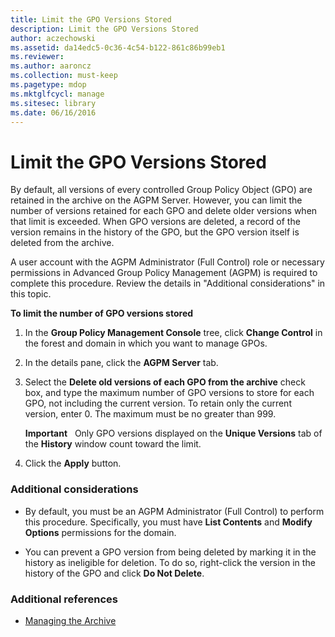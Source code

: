 ```yaml
---
title: Limit the GPO Versions Stored
description: Limit the GPO Versions Stored
author: aczechowski
ms.assetid: da14edc5-0c36-4c54-b122-861c86b99eb1
ms.reviewer:
ms.author: aaroncz
ms.collection: must-keep
ms.pagetype: mdop
ms.mktglfcycl: manage
ms.sitesec: library
ms.date: 06/16/2016
---
```



# Limit the GPO Versions Stored


By default, all versions of every controlled Group Policy Object (GPO) are retained in the archive on the AGPM Server. However, you can limit the number of versions retained for each GPO and delete older versions when that limit is exceeded. When GPO versions are deleted, a record of the version remains in the history of the GPO, but the GPO version itself is deleted from the archive.

A user account with the AGPM Administrator (Full Control) role or necessary permissions in Advanced Group Policy Management (AGPM) is required to complete this procedure. Review the details in "Additional considerations" in this topic.

**To limit the number of GPO versions stored**

1.  In the **Group Policy Management Console** tree, click **Change Control** in the forest and domain in which you want to manage GPOs.

2.  In the details pane, click the **AGPM Server** tab.

3.  Select the **Delete old versions of each GPO from the archive** check box, and type the maximum number of GPO versions to store for each GPO, not including the current version. To retain only the current version, enter 0. The maximum must be no greater than 999.

    **Important**  
    Only GPO versions displayed on the **Unique Versions** tab of the **History** window count toward the limit.



4.  Click the **Apply** button.

### Additional considerations

-   By default, you must be an AGPM Administrator (Full Control) to perform this procedure. Specifically, you must have **List Contents** and **Modify Options** permissions for the domain.

-   You can prevent a GPO version from being deleted by marking it in the history as ineligible for deletion. To do so, right-click the version in the history of the GPO and click **Do Not Delete**.

### Additional references

-   [Managing the Archive](managing-the-archive.md)









